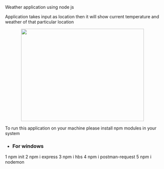 Weather application using node js

Application takes input as location then it will show current temperature and weather of that particular location

 <div align="center">
    <img src="/public/img/Screenshot(84).png" height="300" width="400">
 </div>
 
 To run this application  on your machine please install npm modules in your system 
 
 * ### For windows
 1 npm init 
 2 npm i express
 3 npm i hbs
 4 npm i postman-request
 5 npm i nodemon

 
